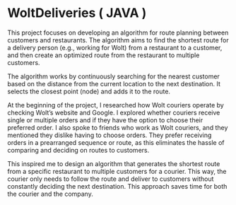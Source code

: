 # WoltDeliveries ( JAVA )
This project focuses on developing an algorithm for route planning between customers and restaurants. The algorithm aims to find the shortest route for a delivery person (e.g., working for Wolt) from a restaurant to a customer, and then create an optimized route from the restaurant to multiple customers.

The algorithm works by continuously searching for the nearest customer based on the distance from the current location to the next destination. It selects the closest point (node) and adds it to the route.

At the beginning of the project, I researched how Wolt couriers operate by checking Wolt’s website and Google. I explored whether couriers receive single or multiple orders and if they have the option to choose their preferred order. I also spoke to friends who work as Wolt couriers, and they mentioned they dislike having to choose orders. They prefer receiving orders in a prearranged sequence or route, as this eliminates the hassle of comparing and deciding on routes to customers.

This inspired me to design an algorithm that generates the shortest route from a specific restaurant to multiple customers for a courier. This way, the courier only needs to follow the route and deliver to customers without constantly deciding the next destination. This approach saves time for both the courier and the company.